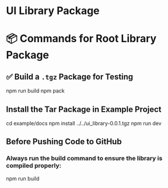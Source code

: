 # UI Library Package

# 📦 Commands for Root Library Package

## ✅ Build a `.tgz` Package for Testing

npm run build
npm pack

## Install the Tar Package in Example Project

cd example/docs
npm install ../../ui_library-0.0.1.tgz
npm run dev

## Before Pushing Code to GitHub

### Always run the build command to ensure the library is compiled properly:

npm run build
